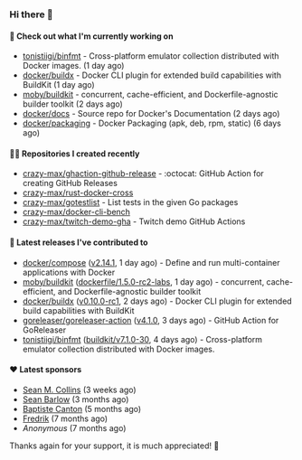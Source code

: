 ### Hi there 👋

#### 👷 Check out what I'm currently working on

- [tonistiigi/binfmt](https://github.com/tonistiigi/binfmt) - Cross-platform emulator collection distributed with Docker images. (1 day ago)
- [docker/buildx](https://github.com/docker/buildx) - Docker CLI plugin for extended build capabilities with BuildKit (1 day ago)
- [moby/buildkit](https://github.com/moby/buildkit) - concurrent, cache-efficient, and Dockerfile-agnostic builder toolkit (2 days ago)
- [docker/docs](https://github.com/docker/docs) - Source repo for Docker&#39;s Documentation (2 days ago)
- [docker/packaging](https://github.com/docker/packaging) - Docker Packaging (apk, deb, rpm, static) (6 days ago)

#### 👨‍💻 Repositories I created recently

- [crazy-max/ghaction-github-release](https://github.com/crazy-max/ghaction-github-release) - :octocat: GitHub Action for creating GitHub Releases
- [crazy-max/rust-docker-cross](https://github.com/crazy-max/rust-docker-cross)
- [crazy-max/gotestlist](https://github.com/crazy-max/gotestlist) - List tests in the given Go packages
- [crazy-max/docker-cli-bench](https://github.com/crazy-max/docker-cli-bench)
- [crazy-max/twitch-demo-gha](https://github.com/crazy-max/twitch-demo-gha) - Twitch demo GitHub Actions

#### 🚀 Latest releases I've contributed to

- [docker/compose](https://github.com/docker/compose) ([v2.14.1](https://github.com/docker/compose/releases/tag/v2.14.1), 1 day ago) - Define and run multi-container applications with Docker
- [moby/buildkit](https://github.com/moby/buildkit) ([dockerfile/1.5.0-rc2-labs](https://github.com/moby/buildkit/releases/tag/dockerfile/1.5.0-rc2-labs), 1 day ago) - concurrent, cache-efficient, and Dockerfile-agnostic builder toolkit
- [docker/buildx](https://github.com/docker/buildx) ([v0.10.0-rc1](https://github.com/docker/buildx/releases/tag/v0.10.0-rc1), 2 days ago) - Docker CLI plugin for extended build capabilities with BuildKit
- [goreleaser/goreleaser-action](https://github.com/goreleaser/goreleaser-action) ([v4.1.0](https://github.com/goreleaser/goreleaser-action/releases/tag/v4.1.0), 3 days ago) - GitHub Action for GoReleaser
- [tonistiigi/binfmt](https://github.com/tonistiigi/binfmt) ([buildkit/v7.1.0-30](https://github.com/tonistiigi/binfmt/releases/tag/buildkit/v7.1.0-30), 4 days ago) - Cross-platform emulator collection distributed with Docker images.

#### ❤️ Latest sponsors
- [Sean M. Collins](https://github.com/sc68cal) (3 weeks ago)
- [Sean Barlow](https://github.com/woolrab6) (3 months ago)
- [Baptiste Canton](https://github.com/batmac) (5 months ago)
- [Fredrik](https://github.com/fredrikscode) (7 months ago)
- _Anonymous_ (7 months ago)

Thanks again for your support, it is much appreciated! 🙏
